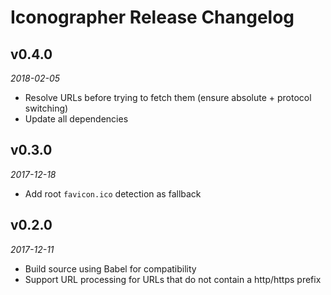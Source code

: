 # Iconographer Release Changelog

## v0.4.0
_2018-02-05_

 * Resolve URLs before trying to fetch them (ensure absolute + protocol switching)
 * Update all dependencies

## v0.3.0
_2017-12-18_

 * Add root `favicon.ico` detection as fallback

## v0.2.0
_2017-12-11_

 * Build source using Babel for compatibility
 * Support URL processing for URLs that do not contain a http/https prefix

